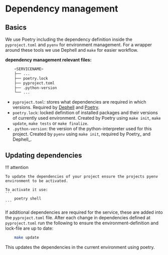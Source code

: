 # Dependency management


## Basics

We use Poetry including the dependency definition inside the
`pyproject.toml` and `pyenv` for environment management.
For a wrapper around these tools we use Dephell and `make` for easier
workflow.

**dependency management relevant files:**

```bash
    <SERVICENAME>
    ├── ...
    ├── poetry.lock
    ├── pyproject.toml
    ├── .python-version
    └── ...
```

* `pyproject.toml`: stores what dependencies are required in which versions.
  Required by [Dephell](../../references/index.html#dephell) and
  [Poetry](../../references/index.html#poetry).
* `poetry.lock`: locked definition of installed packages and their versions
  of currently used environment.
  Created by Poetry using `make init`, `make update`, `make tests` or
  `make finalize`.
* `.python-version`: the version of the python-interpreter used for this
  project.
  Created by `pyenv` using `make init`, required by Poetry_ and Dephell_.


## Updating dependencies

!!! attention

    To update the dependencies of your project ensure the projects pyenv
    environment to be activated.
    
    To activate it use:
    ```
        poetry shell
    ```

If additional dependencies are required for the service, these are added into
the `pyproject.toml` file.
After each change in dependencies defined at `pyproject.toml` run the
following to ensure the environment-definition and lock-file are up to date:
```bash
    make update
```
This updates the dependencies in the current environment using poetry.
